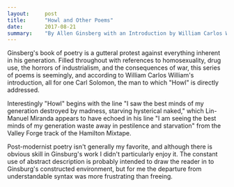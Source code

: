 ```yaml
---
layout:     post
title:      "Howl and Other Poems"
date:       2017-08-21
summary:    "By Allen Ginsberg with an Introduction by William Carlos Williams"
---
```


Ginsberg's book of poetry is a gutteral protest against everything inherent in his generation. Filled throughout with references to homosexuality, drug use, the horrors of industrialism, and the consequences of war, this series of poems is seemingly, and according to William Carlos William's introduction, all for one Carl Solomon, the man to which "Howl" is directly addressed.

Interestingly "Howl" begins with the line "I saw the best minds of my generation destroyed by madness, starving hysterical naked," which Lin-Manuel Miranda appears to have echoed in his line "I am seeing the best minds of my generation waste away in pestilence and starvation" from the Valley Forge track of the Hamilton Mixtape. 

Post-modernist poetry isn't generally my favorite, and although there is obvious skill in Ginsburg's work I didn't particularly enjoy it. The constant use of abstract description is probably intended to draw the reader in to Ginsburg's constructed environment, but for me the departure from understandable syntax was more frustrating than freeing. 